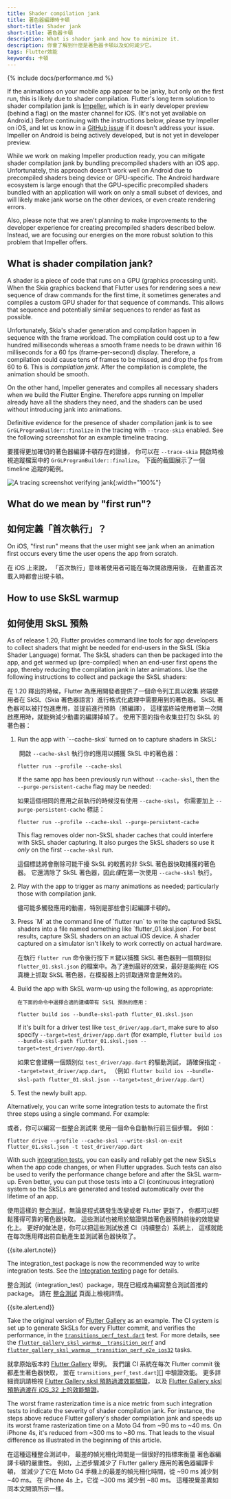 ```yaml
---
title: Shader compilation jank
title: 著色器編譯時卡頓
short-title: Shader jank
short-title: 著色器卡頓
description: What is shader jank and how to minimize it.
description: 你會了解到什麼是著色器卡頓以及如何減少它。
tags: Flutter效能
keywords: 卡頓
---
```


{% include docs/performance.md %}

If the animations on your mobile app appear to be janky,
but only on the first run,
this is likely due to shader compilation.
Flutter's long term solution to
shader compilation jank is [Impeller][],
which is in early developer preview
(behind a flag) on the
master channel for iOS.
(It's not yet available on Android.)
Before continuing with the instructions below,
please try Impeller on iOS, and let us know
in a [GitHub issue][] if it doesn't address your issue.
Impeller on Android is being actively developed,
but is not yet in developer preview.

[Impeller]: {{site.repo.flutter}}/wiki/Impeller
[GitHub issue]: {{site.github}}/orgs/flutter/projects/21

While we work on making Impeller production ready,
you can mitigate shader compilation jank by bundling
precompiled shaders with an iOS app.
Unfortunately, this approach doesn't work well on Android
due to precompiled shaders being device or GPU-specific.
The Android hardware ecosystem is large enough that the
GPU-specific precompiled shaders bundled with an application
will work on only a small subset of devices,
and will likely make jank worse on the other devices,
or even create rendering errors.

Also, please note that we aren't planning to make
improvements to the developer experience for creating
precompiled shaders described below. Instead,
we are focusing our energies on the more robust
solution to this problem that Impeller offers.

## What is shader compilation jank?

A shader is a piece of code that runs on a GPU (graphics processing unit). When
the Skia graphics backend that Flutter uses for rendering sees a new sequence
of draw commands for the first time, it sometimes generates and compiles a
custom GPU shader for that sequence of commands. This allows that sequence and
potentially similar sequences to render as fast as possible.

Unfortunately, Skia's shader generation and compilation happen in sequence with
the frame workload. The compilation could cost up to a few hundred milliseconds
whereas a smooth frame needs to be drawn within 16 milliseconds for a 60 fps
(frame-per-second) display. Therefore, a compilation could cause tens of frames
to be missed, and drop the fps from 60 to 6. This is _compilation jank_. After
the compilation is complete, the animation should be smooth.

On the other hand, Impeller generates and compiles all necessary shaders when
we build the Flutter Engine. Therefore apps running on Impeller already have
all the shaders they need, and the shaders can be used without introducing jank
into animations.

Definitive evidence for the presence of shader compilation jank is to see
`GrGLProgramBuilder::finalize` in the tracing with `--trace-skia` enabled. See
the following screenshot for an example timeline tracing.

要獲得更加確切的著色器編譯卡頓存在的證據，
你可以在 `--trace-skia` 開啟時檢視追蹤檔案中的
`GrGLProgramBuilder::finalize`。
下面的截圖展示了一個 timeline 追蹤的範例。

![A tracing screenshot verifying jank]({{site.url}}/assets/images/docs/perf/render/tracing.png){:width="100%"}

## What do we mean by "first run"?

## 如何定義「首次執行」？

On iOS, "first run" means that the user might see
jank when an animation first occurs every time
the user opens the app from scratch.

在 iOS 上來說，
「首次執行」意味著使用者可能在每次開啟應用後，
在動畫首次載入時都會出現卡頓。

## How to use SkSL warmup

## 如何使用 SkSL 預熱

As of release 1.20, Flutter provides command line tools for app developers to
collect shaders that might be needed for end-users in the SkSL
(Skia Shader Language) format. The SkSL shaders can then be
packaged into the app, and get warmed up (pre-compiled)
when an end-user first opens the app, thereby reducing the compilation
jank in later animations. Use the following instructions to collect
and package the SkSL shaders:

在 1.20 釋出的時候，Flutter 為應用開發者提供了一個命令列工具以收集
終端使用者在 SkSL（Skia 著色器語言）進行格式化處理中需要用到的著色器。
SkSL 著色器可以被打包進應用，並提前進行預熱（預編譯），
這樣當終端使用者第一次開啟應用時，就能夠減少動畫的編譯掉幀了。
使用下面的指令收集並打包 SkSL 的著色器：

<ol markdown="1">
<li markdown="1">Run the app with `--cache-sksl` turned on
    to capture shaders in SkSL:

​    開啟 `--cache-sksl` 執行你的應用以捕獲 SkSL 中的著色器：

```terminal
flutter run --profile --cache-sksl
```

If the same app has been previously run without `--cache-sksl`, then the
`--purge-persistent-cache` flag may be needed:

如果這個相同的應用之前執行的時候沒有使用 `--cache-sksl`，
你需要加上 `--purge-persistent-cache` 標誌：

```terminal
flutter run --profile --cache-sksl --purge-persistent-cache
```

This flag removes older non-SkSL shader caches that could interfere with SkSL
shader capturing. It also purges the SkSL shaders so use it *only* on the first
`--cache-sksl` run.

這個標誌將會刪除可能干擾 SkSL 的較舊的非 SkSL 著色器快取捕獲的著色器。 
它還清除了 SkSL 著色器，因此*僅*在第一次使用 `--cache-sksl` 執行。

</li>

<li markdown="1"> Play with the app to trigger as many animations
    as needed; particularly those with compilation jank.

   儘可能多觸發應用的動畫，特別是那些會引起編譯卡頓的。
</li>

<li markdown="1"> Press `M` at the command line of `flutter run` to
    write the captured SkSL shaders into a file named something like
   `flutter_01.sksl.json`. For best results, capture SkSL shaders on an actual
   iOS device. A shader captured on a simulator isn't likely to work correctly
   on actual hardware.

   在執行 `flutter run` 命令後行按下 `M` 鍵以捕獲 SkSL 著色器到一個類別似
   `flutter_01.sksl.json` 的檔案中。為了達到最好的效果，最好是能夠在
   iOS 真機上抓取 SkSL 著色器，在模擬器上的抓取通常會是無效的。
</li>

<li markdown="1"> Build the app with SkSL warm-up using the following,
    as appropriate:

    在下面的命令中選擇合適的建構帶有 SkSL 預熱的應用：

```terminal
flutter build ios --bundle-sksl-path flutter_01.sksl.json
```

If it's built for a driver test like `test_driver/app.dart`, make sure to also
specify `--target=test_driver/app.dart` (for example, `flutter build
ios --bundle-sksl-path flutter_01.sksl.json --target=test_driver/app.dart`).

如果它會建構一個類別似 `test_driver/app.dart` 的驅動測試，
請確保指定 `--target=test_driver/app.dart`。
（例如 `flutter build ios --bundle-sksl-path flutter_01.sksl.json --target=test_driver/app.dart`）

</li>

<li markdown="1"> Test the newly built app.
</li>
</ol>

Alternatively, you can write some integration tests to
automate the first three steps using a single command.
For example:

或者，你可以編寫一些整合測試來
使用一個命令自動執行前三個步驟。
例如：

```terminal
flutter drive --profile --cache-sksl --write-sksl-on-exit flutter_01.sksl.json -t test_driver/app.dart
```

With such [integration tests][], you can easily and reliably get the
new SkSLs when the app code changes, or when Flutter upgrades.
Such tests can also be used to verify the performance change
before and after the SkSL warm-up. Even better, you can put
those tests into a CI (continuous integration) system so the
SkSLs are generated and tested automatically over the lifetime of an app.

使用這樣的 [整合測試][integration tests]，無論是程式碼發生改變或者 Flutter 更新了，
你都可以輕鬆獲得可靠的著色器快取。
這些測試也被用於驗證開啟著色器預熱前後的效能變化上。
更好的做法是，你可以把這些測試放進 CI（持續整合）系統上，
這樣就能在每次應用釋出前自動產生並測試著色器快取了。

[integration tests]: {{site.url}}/cookbook/testing/integration/introduction

{{site.alert.note}}

  The integration_test package is now the recommended way to write integration
  tests. See the [Integration testing]({{site.url}}/testing/integration-tests/) page
  for details.

  整合測試（integration_test）package，現在已經成為編寫整合測試首推的 package。
  請在 [整合測試](/docs/testing/integration-tests/) 頁面上檢視詳情。

{{site.alert.end}}

Take the original version of [Flutter Gallery][] as an example.
The CI system is set up to generate SkSLs for every Flutter commit,
and verifies the performance, in the [`transitions_perf_test.dart`][] test.
For more details, see the [`flutter_gallery_sksl_warmup__transition_perf`][]
and [`flutter_gallery_sksl_warmup__transition_perf_e2e_ios32`][] tasks.

就拿原始版本的 [Flutter Gallery][] 舉例。
我們讓 CI 系統在每次 Flutter commit 後都產生著色器快取，
並在 `transitions_perf_test.dart`][] 中驗證效能。
更多詳細資訊請檢視 [Flutter Gallery sksl 預熱過渡效能驗證][`flutter_gallery_sksl_warmup__transition_perf`]，
以及 [Flutter Gallery sksl 預熱過渡在 iOS_32 上的效能驗證][`flutter_gallery_sksl_warmup__transition_perf_e2e_ios32`]。

[Flutter Gallery]: {{site.repo.flutter}}/tree/main/dev/integration_tests/flutter_gallery
[`flutter_gallery_sksl_warmup__transition_perf`]: {{site.repo.flutter}}/blob/master/dev/devicelab/bin/tasks/flutter_gallery_sksl_warmup__transition_perf.dart
[`flutter_gallery_sksl_warmup__transition_perf_e2e_ios32`]: {{site.repo.flutter}}/blob/master/dev/devicelab/bin/tasks/flutter_gallery_sksl_warmup__transition_perf_e2e_ios32.dart
[`transitions_perf_test.dart`]: {{site.repo.flutter}}/blob/master/dev/integration_tests/flutter_gallery/test_driver/transitions_perf_test.dart

The worst frame rasterization time is a nice metric from
such integration tests to indicate the severity of shader
compilation jank. For instance,
the steps above reduce Flutter gallery's shader compilation
jank and speeds up its worst frame rasterization time on a
Moto G4 from ~90 ms to ~40 ms. On iPhone 4s,
it's reduced from ~300 ms to ~80 ms. That leads to the visual
difference as illustrated in the beginning of this article.

在這種這種整合測試中，
最差的幀光柵化時間是一個很好的指標來衡量
著色器編譯卡頓的嚴重性。 
例如，上述步驟減少了 Flutter gallery 應用的著色器編譯卡頓，
並減少了它在 Moto G4 手機上的最差的幀光柵化時間，從 ~90 ms 減少到 ~40 ms。
在 iPhone 4s 上，它從 ~300 ms 減少到 ~80 ms。 
這種視覺差異如同本文開頭所示一樣。

